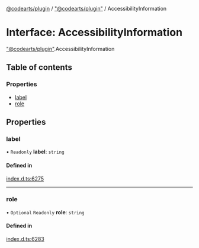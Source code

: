 [@codearts/plugin](../README.md) / ["@codearts/plugin"](../modules/_codearts_plugin_.md) / AccessibilityInformation

# Interface: AccessibilityInformation

["@codearts/plugin"](../modules/_codearts_plugin_.md).AccessibilityInformation

## Table of contents

### Properties

- [label](codearts_plugin_.AccessibilityInformation.md#label)
- [role](codearts_plugin_.AccessibilityInformation.md#role)

## Properties

### label

• `Readonly` **label**: `string`

#### Defined in

[index.d.ts:6275](https://github.com/huaweicloud/cloudide-plugin-api/blob/d4de966/index.d.ts#L6275)

___

### role

• `Optional` `Readonly` **role**: `string`

#### Defined in

[index.d.ts:6283](https://github.com/huaweicloud/cloudide-plugin-api/blob/d4de966/index.d.ts#L6283)

